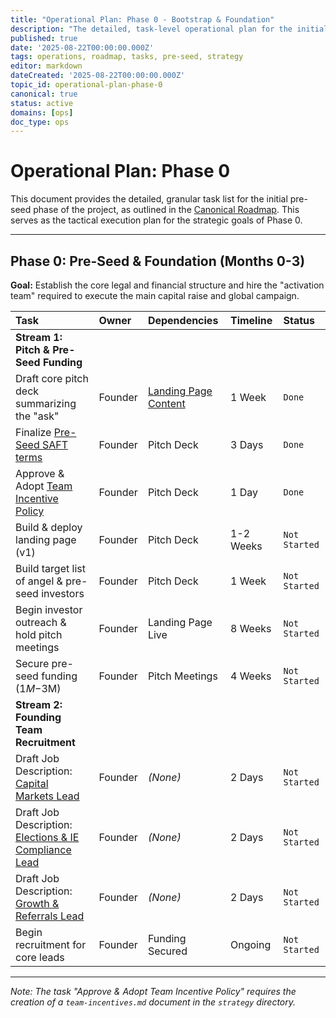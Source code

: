 ```yaml
---
title: "Operational Plan: Phase 0 - Bootstrap & Foundation"
description: "The detailed, task-level operational plan for the initial pre-seed and foundation phase of the project."
published: true
date: '2025-08-22T00:00:00.000Z'
tags: operations, roadmap, tasks, pre-seed, strategy
editor: markdown
dateCreated: '2025-08-22T00:00:00.000Z'
topic_id: operational-plan-phase-0
canonical: true
status: active
domains: [ops]
doc_type: ops
---
```


# Operational Plan: Phase 0

This document provides the detailed, granular task list for the initial pre-seed phase of the project, as outlined in the [Canonical Roadmap](../strategy/roadmap.md). This serves as the tactical execution plan for the strategic goals of Phase 0.

---

## Phase 0: Pre-Seed & Foundation (Months 0-3)

**Goal:** Establish the core legal and financial structure and hire the "activation team" required to execute the main capital raise and global campaign.

| Task | Owner | Dependencies | Timeline | Status |
| :--- | :--- | :--- | :--- | :--- |
| **Stream 1: Pitch & Pre-Seed Funding** | | | | |
| Draft core pitch deck summarizing the "ask" | Founder | [Landing Page Content](../strategy/warondisease-landing.md) | 1 Week | `Done` |
| Finalize [Pre-Seed SAFT terms](../economic-models/pre-seed-terms.md) | Founder | Pitch Deck | 3 Days | `Done` |
| Approve & Adopt [Team Incentive Policy](../strategy/team-incentives.md) | Founder | Pitch Deck | 1 Day | `Done` |
| Build & deploy landing page (v1) | Founder | Pitch Deck | 1-2 Weeks | `Not Started` |
| Build target list of angel & pre-seed investors | Founder | Pitch Deck | 1 Week | `Not Started` |
| Begin investor outreach & hold pitch meetings | Founder | Landing Page Live | 8 Weeks | `Not Started` |
| Secure pre-seed funding ($1M-$3M) | Founder | Pitch Meetings | 4 Weeks | `Not Started` |
| **Stream 2: Founding Team Recruitment** | | | | |
| Draft Job Description: [Capital Markets Lead](../careers/capital-markets-lead.md) | Founder | *(None)* | 2 Days | `Not Started` |
| Draft Job Description: [Elections & IE Compliance Lead](../careers/elections-ie-compliance-lead.md) | Founder | *(None)* | 2 Days | `Not Started` |
| Draft Job Description: [Growth & Referrals Lead](../careers/growth-referrals-lead.md) | Founder | *(None)* | 2 Days | `Not Started` |
| Begin recruitment for core leads | Founder | Funding Secured | Ongoing | `Not Started` |

---
*Note: The task "Approve & Adopt Team Incentive Policy" requires the creation of a `team-incentives.md` document in the `strategy` directory.*
